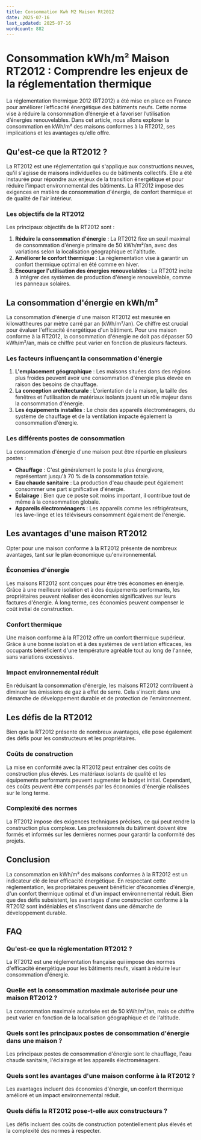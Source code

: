 ```yaml
---
title: Consommation Kwh M2 Maison Rt2012
date: 2025-07-16
last_updated: 2025-07-16
wordcount: 882
---
```


# Consommation kWh/m² Maison RT2012 : Comprendre les enjeux de la réglementation thermique

La réglementation thermique 2012 (RT2012) a été mise en place en France pour améliorer l’efficacité énergétique des bâtiments neufs. Cette norme vise à réduire la consommation d’énergie et à favoriser l’utilisation d’énergies renouvelables. Dans cet article, nous allons explorer la consommation en kWh/m² des maisons conformes à la RT2012, ses implications et les avantages qu’elle offre.

## Qu'est-ce que la RT2012 ?

La RT2012 est une réglementation qui s'applique aux constructions neuves, qu'il s'agisse de maisons individuelles ou de bâtiments collectifs. Elle a été instaurée pour répondre aux enjeux de la transition énergétique et pour réduire l'impact environnemental des bâtiments. La RT2012 impose des exigences en matière de consommation d'énergie, de confort thermique et de qualité de l'air intérieur.

### Les objectifs de la RT2012

Les principaux objectifs de la RT2012 sont :

1. **Réduire la consommation d'énergie** : La RT2012 fixe un seuil maximal de consommation d'énergie primaire de 50 kWh/m²/an, avec des variations selon la localisation géographique et l'altitude.
2. **Améliorer le confort thermique** : La réglementation vise à garantir un confort thermique optimal en été comme en hiver.
3. **Encourager l'utilisation des énergies renouvelables** : La RT2012 incite à intégrer des systèmes de production d'énergie renouvelable, comme les panneaux solaires.

## La consommation d'énergie en kWh/m²

La consommation d'énergie d'une maison RT2012 est mesurée en kilowattheures par mètre carré par an (kWh/m²/an). Ce chiffre est crucial pour évaluer l'efficacité énergétique d'un bâtiment. Pour une maison conforme à la RT2012, la consommation d'énergie ne doit pas dépasser 50 kWh/m²/an, mais ce chiffre peut varier en fonction de plusieurs facteurs.

### Les facteurs influençant la consommation d'énergie

1. **L'emplacement géographique** : Les maisons situées dans des régions plus froides peuvent avoir une consommation d'énergie plus élevée en raison des besoins de chauffage.
2. **La conception architecturale** : L'orientation de la maison, la taille des fenêtres et l'utilisation de matériaux isolants jouent un rôle majeur dans la consommation d'énergie.
3. **Les équipements installés** : Le choix des appareils électroménagers, du système de chauffage et de la ventilation impacte également la consommation d'énergie.

### Les différents postes de consommation

La consommation d'énergie d'une maison peut être répartie en plusieurs postes :

- **Chauffage** : C'est généralement le poste le plus énergivore, représentant jusqu'à 70 % de la consommation totale.
- **Eau chaude sanitaire** : La production d'eau chaude peut également consommer une part significative d'énergie.
- **Éclairage** : Bien que ce poste soit moins important, il contribue tout de même à la consommation globale.
- **Appareils électroménagers** : Les appareils comme les réfrigérateurs, les lave-linge et les téléviseurs consomment également de l'énergie.

## Les avantages d'une maison RT2012

Opter pour une maison conforme à la RT2012 présente de nombreux avantages, tant sur le plan économique qu'environnemental.

### Économies d'énergie

Les maisons RT2012 sont conçues pour être très économes en énergie. Grâce à une meilleure isolation et à des équipements performants, les propriétaires peuvent réaliser des économies significatives sur leurs factures d'énergie. À long terme, ces économies peuvent compenser le coût initial de construction.

### Confort thermique

Une maison conforme à la RT2012 offre un confort thermique supérieur. Grâce à une bonne isolation et à des systèmes de ventilation efficaces, les occupants bénéficient d'une température agréable tout au long de l'année, sans variations excessives.

### Impact environnemental réduit

En réduisant la consommation d'énergie, les maisons RT2012 contribuent à diminuer les émissions de gaz à effet de serre. Cela s'inscrit dans une démarche de développement durable et de protection de l'environnement.

## Les défis de la RT2012

Bien que la RT2012 présente de nombreux avantages, elle pose également des défis pour les constructeurs et les propriétaires.

### Coûts de construction

La mise en conformité avec la RT2012 peut entraîner des coûts de construction plus élevés. Les matériaux isolants de qualité et les équipements performants peuvent augmenter le budget initial. Cependant, ces coûts peuvent être compensés par les économies d'énergie réalisées sur le long terme.

### Complexité des normes

La RT2012 impose des exigences techniques précises, ce qui peut rendre la construction plus complexe. Les professionnels du bâtiment doivent être formés et informés sur les dernières normes pour garantir la conformité des projets.

## Conclusion

La consommation en kWh/m² des maisons conformes à la RT2012 est un indicateur clé de leur efficacité énergétique. En respectant cette réglementation, les propriétaires peuvent bénéficier d'économies d'énergie, d'un confort thermique optimal et d'un impact environnemental réduit. Bien que des défis subsistent, les avantages d'une construction conforme à la RT2012 sont indéniables et s'inscrivent dans une démarche de développement durable.

## FAQ

### Qu'est-ce que la réglementation RT2012 ?

La RT2012 est une réglementation française qui impose des normes d'efficacité énergétique pour les bâtiments neufs, visant à réduire leur consommation d'énergie.

### Quelle est la consommation maximale autorisée pour une maison RT2012 ?

La consommation maximale autorisée est de 50 kWh/m²/an, mais ce chiffre peut varier en fonction de la localisation géographique et de l'altitude.

### Quels sont les principaux postes de consommation d'énergie dans une maison ?

Les principaux postes de consommation d'énergie sont le chauffage, l'eau chaude sanitaire, l'éclairage et les appareils électroménagers.

### Quels sont les avantages d'une maison conforme à la RT2012 ?

Les avantages incluent des économies d'énergie, un confort thermique amélioré et un impact environnemental réduit.

### Quels défis la RT2012 pose-t-elle aux constructeurs ?

Les défis incluent des coûts de construction potentiellement plus élevés et la complexité des normes à respecter.